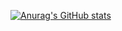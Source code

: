 [![Anurag's GitHub stats](https://github-readme-stats.vercel.app/api?username=LLLLLiao&show_icons=true&theme=radical)](https://github.com/LLLLLiao/github-readme-stats)
